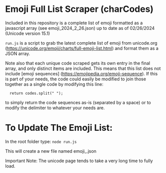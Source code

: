 # Emoji Full List Scraper (charCodes)

Included in this repository is a complete list of emoji formatted as a javascript array (see emoji_2024_2_26.json) up to date as of 02/26/2024 (Unicode version 15.1)

`run.js` is a script to grab the latest complete list of emoji from unicode.org (https://unicode.org/emoji/charts/full-emoji-list.html) and format them as a JSON array.

Note also that each unique code scraped gets its own entry in the final array, and only distinct items are included. This means that this list does not include [emoji sequences] (https://emojipedia.org/emoji-sequence). If this is part of your needs, the code could easily be modified to join those together as a single code by modifying this line:
```
  return codes.split(" ");
```
to simply return the code sequences as-is (separated by a space) or to modify the delimiter to whatever your needs are.

# To Update The Emoji List:

In the root folder type:
`node run.js`

This will create a new file named emoji_<date>.json

Important Note: The unicode page tends to take a very long time to fully load.